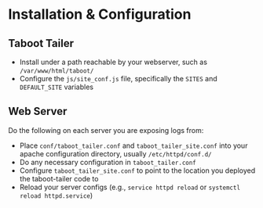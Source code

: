 Installation & Configuration
============================

Taboot Tailer
-------------

* Install under a path reachable by your webserver, such as `/var/www/html/taboot/`
* Configure the `js/site_conf.js` file, specifically the `SITES` and `DEFAULT_SITE` variables


Web Server
----------

Do the following on each server you are exposing logs from:

* Place `conf/taboot_tailer.conf` and `taboot_tailer_site.conf` into your apache configuration directory, usually `/etc/httpd/conf.d/`
* Do any necessary configuration in `taboot_tailer.conf`
* Configure `taboot_tailer_site.conf` to point to the location you deployed the taboot-tailer code to
* Reload your server configs (e.g., `service httpd reload` or `systemctl reload httpd.service`)
